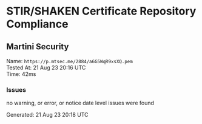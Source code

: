 # STIR/SHAKEN Certificate Repository Compliance

## Martini Security

Name: `https://p.mtsec.me/2884/a6G5WqR9xsXQ.pem`\
Tested At: 21 Aug 23 20:16 UTC\
Time: 42ms

### Issues

no warning, or error, or notice date level issues were found

Generated: 21 Aug 23 20:18 UTC